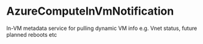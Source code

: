 # AzureComputeInVmNotification
In-VM metadata service for pulling dynamic VM info e.g. Vnet status, future planned reboots etc
